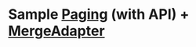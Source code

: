 Sample [Paging](https://developer.android.com/topic/libraries/architecture/paging) (with API) + [MergeAdapter](https://developer.android.com/reference/androidx/recyclerview/widget/MergeAdapter)
===

